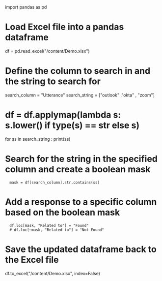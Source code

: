 import pandas as pd

# Load Excel file into a pandas dataframe
df = pd.read_excel("/content/Demo.xlsx")

# Define the column to search in and the string to search for
search_column = "Utterance"
search_string = ["outlook" ,"okta" , "zoom"]


# df = df.applymap(lambda s: s.lower() if type(s) == str else s)

for ss in search_string :
      print(ss)
# Search for the string in the specified column and create a boolean mask
      mask = df[search_column].str.contains(ss)

# Add a response to a specific column based on the boolean mask
      df.loc[mask, "Related to"] = "Found"
      # df.loc[~mask, "Related to"] = "Not Found"

# Save the updated dataframe back to the Excel file
df.to_excel("/content/Demo.xlsx", index=False)

